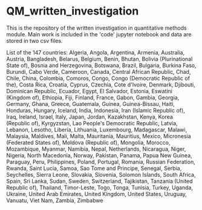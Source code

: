 # QM_written_investigation
This is the repository of the written investigation in quantitative methods module. Main work is included in the 'code' jupyter notebook and data are stored in two csv files. 

List of the 147 countries:
 Algeria,
 Angola,
 Argentina,
 Armenia,
 Australia,
 Austria,
 Bangladesh,
 Belarus,
 Belgium,
 Benin,
 Bhutan,
 Bolivia (Plurinational State of),
 Bosnia and Herzegovina,
 Botswana,
 Brazil,
 Bulgaria,
 Burkina Faso,
 Burundi,
 Cabo Verde,
 Cameroon,
 Canada,
 Central African Republic,
 Chad,
 Chile,
 China,
 Colombia,
 Comoros,
 Congo,
 Congo (Democratic Republic of the),
 Costa Rica,
 Croatia,
 Cyprus,
 Czechia,
 Cote d'Ivoire,
 Denmark,
 Djibouti,
 Dominican Republic,
 Ecuador,
 Egypt,
 El Salvador,
 Estonia,
 Eswatini (Kingdom of),
 Ethiopia,
 Fiji,
 Finland,
 France,
 Gabon,
 Gambia,
 Georgia,
 Germany,
 Ghana,
 Greece,
 Guatemala,
 Guinea,
 Guinea-Bissau,
 Haiti,
 Honduras,
 Hungary,
 Iceland,
 India,
 Indonesia,
 Iran (Islamic Republic of),
 Iraq,
 Ireland,
 Israel,
 Italy,
 Japan,
 Jordan,
 Kazakhstan,
 Kenya,
 Korea (Republic of),
 Kyrgyzstan,
 Lao People's Democratic Republic,
 Latvia,
 Lebanon,
 Lesotho,
 Liberia,
 Lithuania,
 Luxembourg,
 Madagascar,
 Malawi,
 Malaysia,
 Maldives,
 Mali,
 Malta,
 Mauritania,
 Mauritius,
 Mexico,
 Micronesia (Federated States of),
 Moldova (Republic of),
 Mongolia,
 Morocco,
 Mozambique,
 Myanmar,
 Namibia,
 Nepal,
 Netherlands,
 Nicaragua,
 Niger,
 Nigeria,
 North Macedonia,
 Norway,
 Pakistan,
 Panama,
 Papua New Guinea,
 Paraguay,
 Peru,
 Philippines,
 Poland,
 Portugal,
 Romania,
 Russian Federation,
 Rwanda,
 Saint Lucia,
 Samoa,
 Sao Tome and Principe,
 Senegal,
 Serbia,
 Seychelles,
 Sierra Leone,
 Slovakia,
 Slovenia,
 Solomon Islands,
 South Africa,
 Spain,
 Sri Lanka,
 Sudan,
 Sweden,
 Switzerland,
 Tajikistan,
 Tanzania (United Republic of),
 Thailand,
 Timor-Leste,
 Togo,
 Tonga,
 Tunisia,
 Turkey,
 Uganda,
 Ukraine,
 United Arab Emirates,
 United Kingdom,
 United States,
 Uruguay,
 Vanuatu,
 Viet Nam,
 Zambia,
 Zimbabwe
